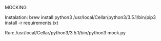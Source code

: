 MOCKING

Instalation:
brew install python3
/usr/local/Cellar/python3/3.5.1/bin/pip3 install -r requirements.txt

Run:
/usr/local/Cellar/python3/3.5.1/bin/python3 mock.py
